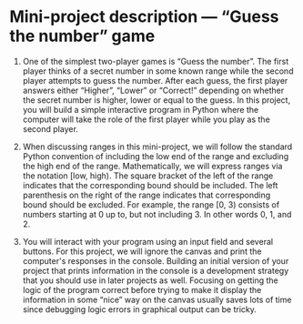 # Mini-project description — “Guess the number” game

1. One of the simplest two-player games is “Guess the number”. The first player thinks of a secret number in some known range while the second player attempts to guess the number. After each guess, the first player answers either “Higher”, “Lower” or “Correct!” depending on whether the secret number is higher, lower or equal to the guess. In this project, you will build a simple interactive program in Python where the computer will take the role of the first player while you play as the second player.

2. When discussing ranges in this mini-project, we will follow the standard Python convention of including the low end of the range and excluding the high end of the range. Mathematically, we will express ranges via the notation [low, high). The square bracket of the left of the range indicates that the corresponding bound should be included. The left parenthesis on the right of the range indicates that corresponding bound should be excluded. For example, the range [0, 3) consists of numbers starting at 0 up to, but not including 3. In other words 0, 1, and 2.

3. You will interact with your program using an input field and several buttons. For this project, we will ignore the canvas and print the computer's responses in the console. Building an initial version of your project that prints information in the console is a development strategy that you should use in later projects as well. Focusing on getting the logic of the program correct before trying to make it display the information in some “nice” way on the canvas usually saves lots of time since debugging logic errors in graphical output can be tricky.